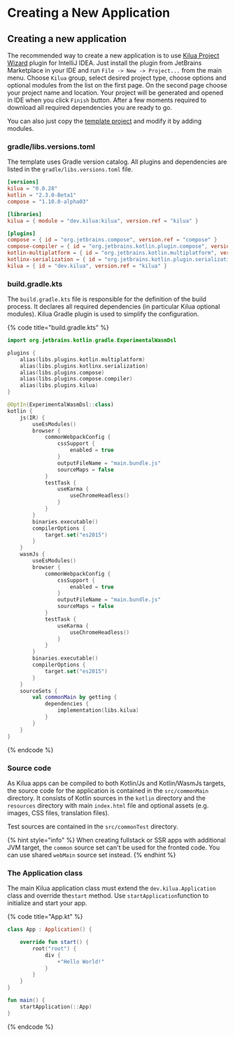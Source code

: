 # Creating a New Application

## Creating a new application

The recommended way to create a new application is to use [Kilua Project Wizard](https://plugins.jetbrains.com/plugin/27530-kilua-project-wizard) plugin for IntelliJ IDEA. Just install the plugin from JetBrains Marketplace in your IDE and run `File -> New -> Project...` from the main menu. Choose `Kilua` group, select desired project type, choose options and optional modules from the list on the first page. On the second page choose your project name and location. Your project will be generated and opened in IDE when you click `Finish` button. After a few moments required to download all required dependencies you are ready to go.

You can also just copy the [template project](https://github.com/rjaros/kilua/tree/main/templates/template) and modify it by adding modules.

### gradle/libs.versions.toml

The template uses Gradle version catalog. All plugins and dependencies are listed in the `gradle/libs.versions.toml` file.

```toml
[versions]
kilua = "0.0.28"
kotlin = "2.3.0-Beta1"
compose = "1.10.0-alpha03"

[libraries]
kilua = { module = "dev.kilua:kilua", version.ref = "kilua" }

[plugins]
compose = { id = "org.jetbrains.compose", version.ref = "compose" }
compose-compiler = { id = "org.jetbrains.kotlin.plugin.compose", version.ref = "kotlin" }
kotlin-multiplatform = { id = "org.jetbrains.kotlin.multiplatform", version.ref = "kotlin" }
kotlinx-serialization = { id = "org.jetbrains.kotlin.plugin.serialization", version.ref = "kotlin" }
kilua = { id = "dev.kilua", version.ref = "kilua" }
```

### build.gradle.kts

The `build.gradle.kts` file is responsible for the definition of the build process. It declares all required dependencies (in particular Kilua optional modules). Kilua Gradle plugin is used to simplify the configuration.&#x20;

{% code title="build.gradle.kts" %}
```kotlin
import org.jetbrains.kotlin.gradle.ExperimentalWasmDsl

plugins {
    alias(libs.plugins.kotlin.multiplatform)
    alias(libs.plugins.kotlinx.serialization)
    alias(libs.plugins.compose)
    alias(libs.plugins.compose.compiler)
    alias(libs.plugins.kilua)
}

@OptIn(ExperimentalWasmDsl::class)
kotlin {
    js(IR) {
        useEsModules()
        browser {
            commonWebpackConfig {
                cssSupport {
                    enabled = true
                }
                outputFileName = "main.bundle.js"
                sourceMaps = false
            }
            testTask {
                useKarma {
                    useChromeHeadless()
                }
            }
        }
        binaries.executable()
        compilerOptions {
            target.set("es2015")
        }
    }
    wasmJs {
        useEsModules()
        browser {
            commonWebpackConfig {
                cssSupport {
                    enabled = true
                }
                outputFileName = "main.bundle.js"
                sourceMaps = false
            }
            testTask {
                useKarma {
                    useChromeHeadless()
                }
            }
        }
        binaries.executable()
        compilerOptions {
            target.set("es2015")
        }
    }
    sourceSets {
        val commonMain by getting {
            dependencies {
                implementation(libs.kilua)
            }
        }
    }
}
```
{% endcode %}

### Source code

As Kilua apps can be compiled to both Kotlin/Js and Kotlin/WasmJs targets, the source code for the application is contained in the `src/commonMain` directory. It consists of Kotlin sources in the `kotlin` directory and the `resources` directory with main `index.html` file and optional assets (e.g. images, CSS files, translation files).

Test sources are contained in the `src/commonTest` directory.

{% hint style="info" %}
When creating fullstack or SSR apps with additional JVM target, the `common` source set can't be used for the fronted code. You can use shared `webMain` source set instead.
{% endhint %}

### The Application class

The main Kilua application class must extend the `dev.kilua.Application` class and override the`start` method. Use `startApplication`function to initialize and start your app.

{% code title="App.kt" %}
```kotlin
class App : Application() {

    override fun start() {
        root("root") {
            div {
                +"Hello World!"
            }
        }
    }
}

fun main() {
    startApplication(::App)
}
```
{% endcode %}

##

